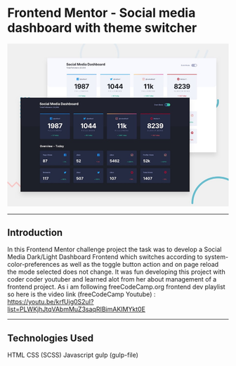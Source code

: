# Frontend Mentor - Social media dashboard with theme switcher

![Design preview for the Social media dashboard with theme switcher coding challenge](./design/desktop-preview.jpg)

---

## Introduction
In this Frontend Mentor challenge project the task was to develop a Social Media Dark/Light Dashboard Frontend which switches according to system-color-preferences as well as the toggle button action and on page reload the mode selected does not change. It was fun developing this project with coder coder youtuber and learned alot from her about management of a frontend project. 
As i am following freeCodeCamp.org frontend dev playlist so here is the video link (freeCodeCamp Youtube) : https://youtu.be/krfUjg0S2uI?list=PLWKjhJtqVAbmMuZ3saqRIBimAKIMYkt0E

---

## Technologies Used
HTML
CSS (SCSS)
Javascript
gulp (gulp-file)
